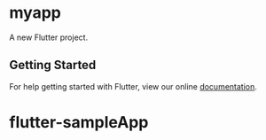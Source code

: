 # myapp

A new Flutter project.

## Getting Started

For help getting started with Flutter, view our online
[documentation](https://flutter.io/).
# flutter-sampleApp
